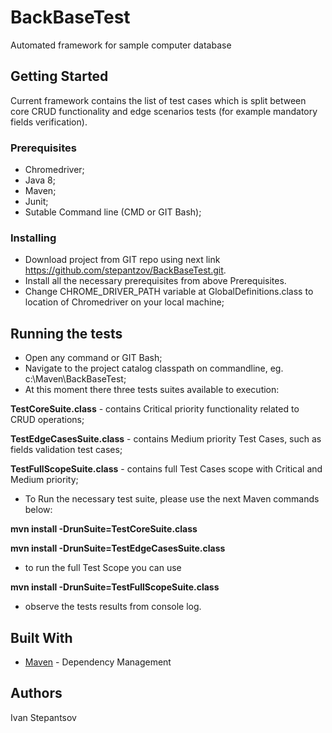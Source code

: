 # BackBaseTest
Automated framework for sample computer database

## Getting Started
Current framework contains the list of test cases which is split between core CRUD functionality and edge scenarios tests (for example mandatory fields verification).

### Prerequisites
- Chromedriver;
- Java 8; 
- Maven;
- Junit;
- Sutable Command line (CMD or GIT Bash);

### Installing
- Download project from GIT repo using next link https://github.com/stepantzov/BackBaseTest.git.
- Install all the necessary prerequisites from above Prerequisites. 
- Change CHROME_DRIVER_PATH variable at GlobalDefinitions.class to location of Chromedriver on your local machine;

## Running the tests 
- Open any command or GIT Bash;
- Navigate to the project catalog classpath on commandline, eg. c:\Maven\BackBaseTest;
- At this moment there three tests suites available to execution:

**TestCoreSuite.class** - contains Critical priority functionality related to CRUD operations;

**TestEdgeCasesSuite.class** - contains Medium priority Test Cases, such as fields validation test cases;

**TestFullScopeSuite.class** - contains full Test Cases scope with Critical and Medium priority;



- To Run the necessary test suite, please use the next Maven commands below:

**mvn install -DrunSuite=TestCoreSuite.class**

**mvn install -DrunSuite=TestEdgeCasesSuite.class**

- to run the full Test Scope you can use 

**mvn install -DrunSuite=TestFullScopeSuite.class**


- observe the tests results from console log.

## Built With
* [Maven](https://maven.apache.org/) - Dependency Management


## Authors
Ivan Stepantsov
